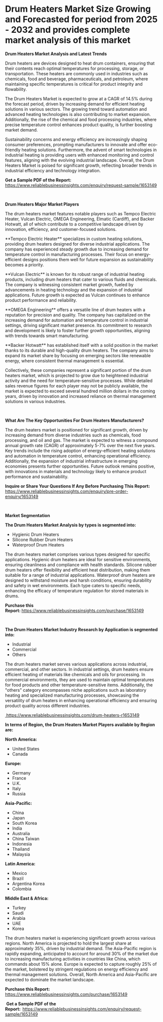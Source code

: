 <p><h1>Drum Heaters Market Size Growing and Forecasted for period from 2025 - 2032 and provides complete market analysis of this market</h1></p><p><strong>Drum Heaters Market Analysis and Latest Trends</strong></p>
<p><p>Drum heaters are devices designed to heat drum containers, ensuring that their contents reach optimal temperatures for processing, storage, or transportation. These heaters are commonly used in industries such as chemicals, food and beverage, pharmaceuticals, and petroleum, where maintaining specific temperatures is critical for product integrity and flowability.</p><p>The Drum Heaters Market is expected to grow at a CAGR of 14.5% during the forecast period, driven by increasing demand for efficient heating solutions in various sectors. The growing trend toward automation and advanced heating technologies is also contributing to market expansion. Additionally, the rise of the chemical and food processing industries, where precise temperature control enhances product quality, is further boosting market demand.</p><p>Sustainability concerns and energy efficiency are increasingly shaping consumer preferences, prompting manufacturers to innovate and offer eco-friendly heating solutions. Furthermore, the advent of smart technologies in industrial heating is providing users with enhanced monitoring and control features, aligning with the evolving industrial landscape. Overall, the Drum Heaters Market is poised for significant growth, reflecting broader trends in industrial efficiency and technology integration.</p></p>
<p><strong>Get a Sample PDF of the Report:&nbsp;</strong> <a href="https://www.reliablebusinessinsights.com/enquiry/request-sample/1653149?utm_campaign=3217&utm_medium=2&utm_source=Github&utm_content=ia&utm_term=16042025&utm_id=drum-heaters">https://www.reliablebusinessinsights.com/enquiry/request-sample/1653149</a></p>
<p>&nbsp;</p>
<p><strong>Drum Heaters Major Market Players</strong></p>
<p><p>The drum heaters market features notable players such as Tempco Electric Heater, Vulcan Electric, OMEGA Engineering, Elmatic (Cardiff), and Backer Hotwatt, all of which contribute to a competitive landscape driven by innovation, efficiency, and customer-focused solutions.</p><p>**Tempco Electric Heater** specializes in custom heating solutions, providing drum heaters designed for diverse industrial applications. The company has experienced steady growth due to increasing demand for temperature control in manufacturing processes. Their focus on energy-efficient designs positions them well for future expansion as sustainability becomes a priority.</p><p>**Vulcan Electric** is known for its robust range of industrial heating products, including drum heaters that cater to various fluids and chemicals. The company is witnessing consistent market growth, fueled by advancements in heating technology and the expansion of industrial applications. Future growth is expected as Vulcan continues to enhance product performance and reliability.</p><p>**OMEGA Engineering** offers a versatile line of drum heaters with a reputation for precision and quality. The company has capitalized on the increasing demand for automation and temperature control in industrial settings, driving significant market presence. Its commitment to research and development is likely to foster further growth opportunities, aligning with trends towards smart manufacturing.</p><p>**Backer Hotwatt** has established itself with a solid position in the market thanks to its durable and high-quality drum heaters. The company aims to expand its market share by focusing on emerging sectors like renewable energy, where consistent thermal management is essential.</p><p>Collectively, these companies represent a significant portion of the drum heaters market, which is projected to grow due to heightened industrial activity and the need for temperature-sensitive processes. While detailed sales revenue figures for each player may not be publicly available, the market is expected to exceed several hundred million dollars in the coming years, driven by innovation and increased reliance on thermal management solutions in various industries.</p></p>
<p>&nbsp;</p>
<p><strong>What Are The Key Opportunities For Drum Heaters Manufacturers?</strong></p>
<p><p>The drum heaters market is positioned for significant growth, driven by increasing demand from diverse industries such as chemicals, food processing, and oil and gas. The market is expected to witness a compound annual growth rate (CAGR) of approximately 5-7% over the next five years. Key trends include the rising adoption of energy-efficient heating solutions and automation in temperature control, enhancing operational efficiency. Additionally, the expansion of industrial infrastructure in emerging economies presents further opportunities. Future outlook remains positive, with innovations in materials and technology likely to enhance product performance and sustainability.</p></p>
<p><strong>Inquire or Share Your Questions If Any Before Purchasing This Report:</strong> <a href="https://www.reliablebusinessinsights.com/enquiry/pre-order-enquiry/1653149?utm_campaign=3217&utm_medium=2&utm_source=Github&utm_content=ia&utm_term=16042025&utm_id=drum-heaters">https://www.reliablebusinessinsights.com/enquiry/pre-order-enquiry/1653149</a></p>
<p>&nbsp;</p>
<p><strong>Market Segmentation</strong></p>
<p><strong>The Drum Heaters Market Analysis by types is segmented into:</strong></p>
<p><ul><li>Hygienic Drum Heaters</li><li>Silicone Rubber Drum Heaters</li><li>Waterproof Drum Heaters</li></ul></p>
<p><p>The drum heaters market comprises various types designed for specific applications. Hygienic drum heaters are ideal for sensitive environments, ensuring cleanliness and compliance with health standards. Silicone rubber drum heaters offer flexibility and efficient heat distribution, making them suitable for a range of industrial applications. Waterproof drum heaters are designed to withstand moisture and harsh conditions, ensuring durability and safety in wet environments. Each type caters to specific needs, enhancing the efficacy of temperature regulation for stored materials in drums.</p></p>
<p><strong>Purchase this Report:&nbsp;</strong><a href="https://www.reliablebusinessinsights.com/purchase/1653149?utm_campaign=3217&utm_medium=2&utm_source=Github&utm_content=ia&utm_term=16042025&utm_id=drum-heaters">https://www.reliablebusinessinsights.com/purchase/1653149</a></p>
<p>&nbsp;</p>
<p><strong>The Drum Heaters Market Industry Research by Application is segmented into:</strong></p>
<p><ul><li>Industrial</li><li>Commercial</li><li>Others</li></ul></p>
<p><p>The drum heaters market serves various applications across industrial, commercial, and other sectors. In industrial settings, drum heaters ensure efficient heating of materials like chemicals and oils for processing. In commercial environments, they are used to maintain optimal temperatures for food products and other temperature-sensitive items. Additionally, the "others" category encompasses niche applications such as laboratory heating and specialized manufacturing processes, showcasing the versatility of drum heaters in enhancing operational efficiency and ensuring product quality across different industries.</p></p>
<p><a href="https://www.reliablebusinessinsights.com/drum-heaters-r1653149?utm_campaign=3217&utm_medium=2&utm_source=Github&utm_content=ia&utm_term=16042025&utm_id=drum-heaters">&nbsp;https://www.reliablebusinessinsights.com/drum-heaters-r1653149</a></p>
<p><strong>In terms of Region, the Drum Heaters Market Players available by Region are:</strong></p>
<p>
    <p> <strong> North America: </strong>
        <ul>
            <li>United States</li>
            <li>Canada</li>
        </ul>
        </p> 
    <p> <strong> Europe: </strong>
        <ul>
            <li>Germany</li>
            <li>France</li>
            <li>U.K.</li>
            <li>Italy</li>
            <li>Russia</li>
        </ul>
        </p> 
    <p> <strong> Asia-Pacific: </strong>
        <ul>
            <li>China</li>
            <li>Japan</li>
            <li>South Korea</li>
            <li>India</li>
            <li>Australia</li>
            <li>China Taiwan</li>
            <li>Indonesia</li>
            <li>Thailand</li>
            <li>Malaysia</li>
        </ul>
        </p> 
    <p> <strong> Latin America: </strong>
        <ul>
            <li>Mexico</li>
            <li>Brazil</li>
            <li>Argentina Korea</li>
            <li>Colombia</li>
        </ul>
        </p> 
    <p> <strong> Middle East & Africa: </strong>
        <ul>
            <li>Turkey</li>
            <li>Saudi</li>
            <li>Arabia</li>
            <li>UAE</li>
            <li>Korea</li>
        </ul>
    </p>
    </p>
<p><p>The drum heaters market is experiencing significant growth across various regions. North America is projected to hold the largest share at approximately 35%, driven by industrial demand. The Asia-Pacific region is rapidly expanding, anticipated to account for around 30% of the market due to increasing manufacturing activities in countries like China, which commands about 15% alone. Europe is expected to capture roughly 25% of the market, bolstered by stringent regulations on energy efficiency and thermal management solutions. Overall, North America and Asia-Pacific are expected to dominate the market landscape.</p></p>
<p><strong>Purchase this Report: </strong><a href="https://www.reliablebusinessinsights.com/purchase/1653149?utm_campaign=3217&utm_medium=2&utm_source=Github&utm_content=ia&utm_term=16042025&utm_id=drum-heaters">https://www.reliablebusinessinsights.com/purchase/1653149</a></p>
<p>&nbsp;<strong>Get a Sample PDF of the Report:&nbsp;&nbsp;</strong><a href="https://www.reliablebusinessinsights.com/enquiry/request-sample/1653149?utm_campaign=3217&utm_medium=2&utm_source=Github&utm_content=ia&utm_term=16042025&utm_id=drum-heaters">https://www.reliablebusinessinsights.com/enquiry/request-sample/1653149</a></p>
<p><strong></strong></p>
<p><p></p><p></p><p></p></p>